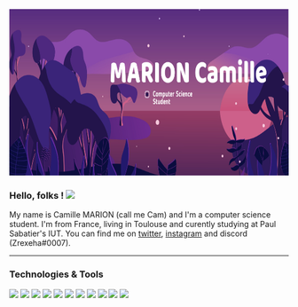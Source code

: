 <img width = "950" height="300" src="https://github.com/CamiilleMrn/CamiilleMrn/blob/main/BanniereGitHub.jpeg?raw=true">

### Hello, folks ! <img src="https://raw.githubusercontent.com/MartinHeinz/MartinHeinz/master/wave.gif" width="30px">

My name is Camille MARION (call me Cam) and I'm a computer science student. I'm from France, living in Toulouse and curently studying at Paul Sabatier's IUT. You can find me on [twitter][1], [instagram][2] and discord (Zrexeha#0007).

[1]: https://twitter.com/camiille_mrn
[2]: https://www.instagram.com/camiille.mrn/

---

### Technologies & Tools

![](https://img.shields.io/badge/Code-Python-informational?style=flat&logo=python&logoColor=white&color=660066)
![](https://img.shields.io/badge/Code-Java-informational?style=flat&logo=java&logoColor=white&color=660066)
![](https://img.shields.io/badge/Code-Ada-informational?style=flat&logo=ada&logoColor=white&color=660066)
![](https://img.shields.io/badge/Code-C-informational?style=flat&logo=c&logoColor=white&color=660066)
![](https://img.shields.io/badge/WebDev-HTML-informational?style=flat&logo=html5&logoColor=white&color=660066)
![](https://img.shields.io/badge/WebDev-Css-informational?style=flat&logo=css3&logoColor=white&color=660066)
![](https://img.shields.io/badge/Tools-Vscode-informational?style=flat&logo=visualstudiocode&logoColor=white&color=660066)
![](https://img.shields.io/badge/Tools-Eclypse-informational?style=flat&logo=eclipseide&logoColor=white&color=660066)
![](https://img.shields.io/badge/Tools-Gnat-informational?style=flat&logo=<>&logoColor=white&color=660066)
![](https://img.shields.io/badge/OS-Windows-informational?style=flat&logo=windows&logoColor=white&color=660066)
![](https://img.shields.io/badge/OS-Linuw-informational?style=flat&logo=linux&logoColor=white&color=660066)

